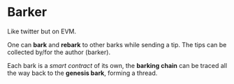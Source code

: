 # Barker
Like twitter but on EVM.

One can **bark** and **rebark** to other barks while sending a tip. The tips can be collected by/for the author (barker).

Each bark is a *smart contract* of its own, the **barking chain** can be traced all the way back to the **genesis bark**, forming a thread.
